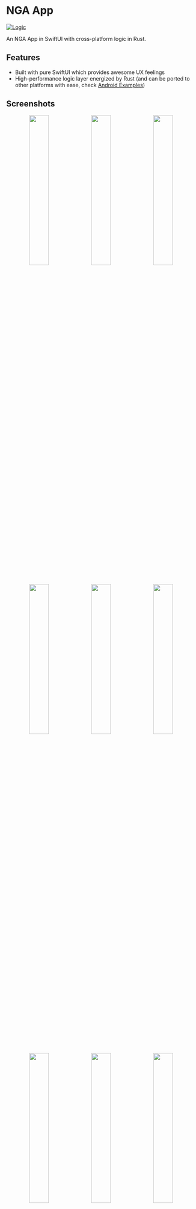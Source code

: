 # NGA App

[![Logic](https://github.com/BugenZhao/NGA/actions/workflows/logic.yaml/badge.svg)](https://github.com/BugenZhao/NGA/actions/workflows/logic.yaml)

An NGA App in SwiftUI with cross-platform logic in Rust.

## Features

- Built with pure SwiftUI which provides awesome UX feelings
- High-performance logic layer energized by Rust (and can be ported to other platforms with ease, check [Android Examples](android/README.md))

## Screenshots

<p align="middle">
  <img src="https://user-images.githubusercontent.com/25862682/126900256-1a8d23de-805f-498e-960f-be3d2304146b.PNG" width="32%" />
  <img src="https://user-images.githubusercontent.com/25862682/126900260-55949320-f6a9-4cab-a098-cc02edefdc1f.PNG" width="32%" />
  <img src="https://user-images.githubusercontent.com/25862682/126900261-43c08a26-49f6-4bb1-abc3-a536845193a1.PNG" width="32%" />
  <img src="https://user-images.githubusercontent.com/25862682/126900264-726e5878-a1e0-4f38-b64a-9e9d76bf3206.PNG" width="32%" />
  <img src="https://user-images.githubusercontent.com/25862682/126900258-37a988f7-1cf9-4273-a069-1c2714ac134c.PNG" width="32%" />
  <img src="https://user-images.githubusercontent.com/25862682/126900262-b8bf59d2-d567-43e5-8a68-6148370da3fd.PNG" width="32%" />
  <img src="https://user-images.githubusercontent.com/25862682/126900254-de643a1d-5c5d-48fb-ab8e-178d01f55aec.PNG" width="32%" />
  <img src="https://user-images.githubusercontent.com/25862682/126900265-9a87b7c3-858d-403c-b0d6-38e3e18f4741.PNG" width="32%" />
  <img src="https://user-images.githubusercontent.com/25862682/126900426-e89c314e-e4ec-4746-b014-f521e1547a03.PNG" width="32%" />
  <img src="https://user-images.githubusercontent.com/25862682/126900266-4405a84b-e119-433f-be78-4ca37691fd8c.PNG"/>
</p>

## Build the Project

1. 安装 Xcode 及 Rust 相关工具链
2. 安装 Swift 的 Protobuf 编译器
   ```bash
   $ brew install swift-protobuf
   ```
3. 克隆仓库到本地，在项目的根目录，运行

   ```bash
   $ make release
   ```

   检查 `out` 目录，将会生成一个 `.a` 库和其对应的 `.h` 头文件

4. 打开 Xcode 工程 `app/NGA.xcodeproj`，重新设置签名 Apple ID 后，编译运行

## Statements

- 本项目中涉及的 NGA 等文字，NGA 版块、帖子、用户等数据，AC 娘表情等资源，其版权均归 NGA BBS (https://ngabbs.com) 所有。
- This project _currently_ has NO LICENSE. You MAY NOT modify or redistribute this code without explicit permission.
